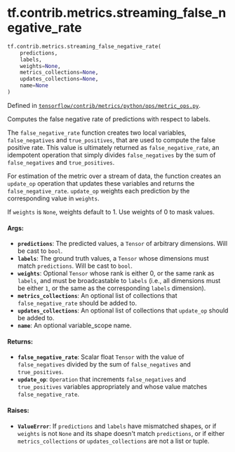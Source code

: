 <div itemscope itemtype="http://developers.google.com/ReferenceObject">
<meta itemprop="name" content="tf.contrib.metrics.streaming_false_negative_rate" />
<meta itemprop="path" content="Stable" />
</div>

# tf.contrib.metrics.streaming_false_negative_rate

``` python
tf.contrib.metrics.streaming_false_negative_rate(
    predictions,
    labels,
    weights=None,
    metrics_collections=None,
    updates_collections=None,
    name=None
)
```



Defined in [`tensorflow/contrib/metrics/python/ops/metric_ops.py`](/code/stable/tensorflow/contrib/metrics/python/ops/metric_ops.py).

Computes the false negative rate of predictions with respect to labels.

The `false_negative_rate` function creates two local variables,
`false_negatives` and `true_positives`, that are used to compute the
false positive rate. This value is ultimately returned as
`false_negative_rate`, an idempotent operation that simply divides
`false_negatives` by the sum of `false_negatives` and `true_positives`.

For estimation of the metric over a stream of data, the function creates an
`update_op` operation that updates these variables and returns the
`false_negative_rate`. `update_op` weights each prediction by the
corresponding value in `weights`.

If `weights` is `None`, weights default to 1. Use weights of 0 to mask values.

#### Args:

* <b>`predictions`</b>: The predicted values, a `Tensor` of arbitrary dimensions. Will
    be cast to `bool`.
* <b>`labels`</b>: The ground truth values, a `Tensor` whose dimensions must match
    `predictions`. Will be cast to `bool`.
* <b>`weights`</b>: Optional `Tensor` whose rank is either 0, or the same rank as
    `labels`, and must be broadcastable to `labels` (i.e., all dimensions must
    be either `1`, or the same as the corresponding `labels` dimension).
* <b>`metrics_collections`</b>: An optional list of collections that
    `false_negative_rate` should be added to.
* <b>`updates_collections`</b>: An optional list of collections that `update_op` should
    be added to.
* <b>`name`</b>: An optional variable_scope name.


#### Returns:

* <b>`false_negative_rate`</b>: Scalar float `Tensor` with the value of
    `false_negatives` divided by the sum of `false_negatives` and
    `true_positives`.
* <b>`update_op`</b>: `Operation` that increments `false_negatives` and
    `true_positives` variables appropriately and whose value matches
    `false_negative_rate`.


#### Raises:

* <b>`ValueError`</b>: If `predictions` and `labels` have mismatched shapes, or if
    `weights` is not `None` and its shape doesn't match `predictions`, or if
    either `metrics_collections` or `updates_collections` are not a list or
    tuple.